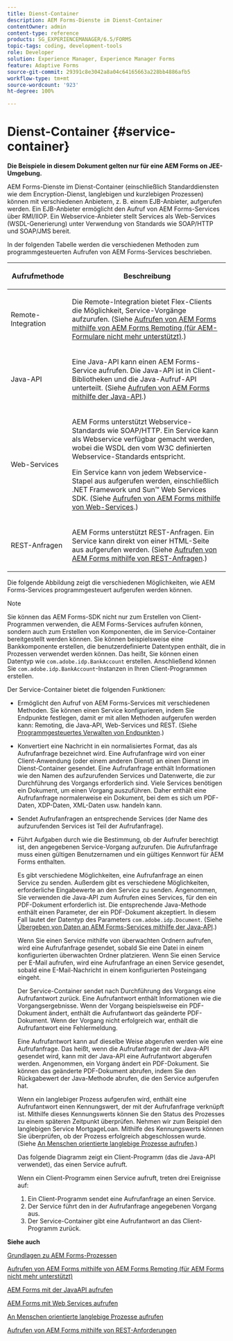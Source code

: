 ```yaml
---
title: Dienst-Container
description: AEM Forms-Dienste im Dienst-Container
contentOwner: admin
content-type: reference
products: SG_EXPERIENCEMANAGER/6.5/FORMS
topic-tags: coding, development-tools
role: Developer
solution: Experience Manager, Experience Manager Forms
feature: Adaptive Forms
source-git-commit: 29391c8e3042a8a04c64165663a228bb4886afb5
workflow-type: tm+mt
source-wordcount: '923'
ht-degree: 100%

---
```


# Dienst-Container {#service-container}

**Die Beispiele in diesem Dokument gelten nur für eine AEM Forms on JEE-Umgebung.**

AEM Forms-Dienste im Dienst-Container (einschließlich Standarddiensten wie dem Encryption-Dienst, langlebigen und kurzlebigen Prozessen) können mit verschiedenen Anbietern, z. B. einem EJB-Anbieter, aufgerufen werden. Ein EJB-Anbieter ermöglicht den Aufruf von AEM Forms-Services über RMI/IIOP. Ein Webservice-Anbieter stellt Services als Web-Services (WSDL-Generierung) unter Verwendung von Standards wie SOAP/HTTP und SOAP/JMS bereit.

In der folgenden Tabelle werden die verschiedenen Methoden zum programmgesteuerten Aufrufen von AEM Forms-Services beschrieben.

<table>
 <thead>
  <tr>
   <th><p>Aufrufmethode</p></th>
   <th><p>Beschreibung</p></th>
  </tr>
 </thead>
 <tbody>
  <tr>
   <td><p>Remote-Integration</p></td>
   <td><p>Die Remote-Integration bietet Flex-Clients die Möglichkeit, Service-Vorgänge aufzurufen. (Siehe <a href="/help/forms/developing/invoking-aem-forms-using-remoting.md#invoking-aem-forms-using-remoting">Aufrufen von AEM Forms mithilfe von AEM Forms Remoting (für AEM-Formulare nicht mehr unterstützt)</a>.)</p></td>
  </tr>
  <tr>
   <td><p>Java-API</p></td>
   <td><p>Eine Java-API kann einen AEM Forms-Service aufrufen. Die Java-API ist in Client-Bibliotheken und die Java-Aufruf-API unterteilt. (Siehe <a href="/help/forms/developing/invoking-aem-forms-using-java.md#invoking-aem-forms-using-the-java-api">Aufrufen von AEM Forms mithilfe der Java-API</a>.)</p></td>
  </tr>
  <tr>
   <td><p>Web-Services</p></td>
   <td><p>AEM Forms unterstützt Webservice-Standards wie SOAP/HTTP. Ein Service kann als Webservice verfügbar gemacht werden, wobei die WSDL den vom W3C definierten Webservice-Standards entspricht.</p><p>Ein Service kann von jedem Webservice-Stapel aus aufgerufen werden, einschließlich .NET Framework und Sun™ Web Services SDK. (Siehe <a href="/help/forms/developing/invoking-aem-forms-using-web.md#invoking-aem-forms-using-web-services">Aufrufen von AEM Forms mithilfe von Web-Services</a>.)</p></td>
  </tr>
  <tr>
   <td><p>REST-Anfragen</p></td>
   <td><p>AEM Forms unterstützt REST-Anfragen. Ein Service kann direkt von einer HTML-Seite aus aufgerufen werden. (Siehe <a href="/help/forms/developing/invoking-aem-forms-using-rest.md#invoking-aem-forms-using-rest-requests">Aufrufen von AEM Forms mithilfe von REST-Anfragen</a>.)</p></td>
  </tr>
 </tbody>
</table>

Die folgende Abbildung zeigt die verschiedenen Möglichkeiten, wie AEM Forms-Services programmgesteuert aufgerufen werden können.

>[!NOTE]
>
>Sie können das AEM Forms-SDK nicht nur zum Erstellen von Client-Programmen verwenden, die AEM Forms-Services aufrufen können, sondern auch zum Erstellen von Komponenten, die im Service-Container bereitgestellt werden können. Sie können beispielsweise eine Bankkomponente erstellen, die benutzerdefinierte Datentypen enthält, die in Prozessen verwendet werden können. Das heißt, Sie können einen Datentyp wie `com.adobe.idp.BankAccount` erstellen. Anschließend können Sie `com.adobe.idp.BankAccount`-Instanzen in Ihren Client-Programmen erstellen.

Der Service-Container bietet die folgenden Funktionen:

* Ermöglicht den Aufruf von AEM Forms-Services mit verschiedenen Methoden. Sie können einen Service konfigurieren, indem Sie Endpunkte festlegen, damit er mit allen Methoden aufgerufen werden kann: Remoting, die Java-API, Web-Services und REST. (Siehe [Programmgesteuertes Verwalten von Endpunkten](/help/forms/developing/programmatically-endpoints.md#programmatically-managing-endpoints).)
* Konvertiert eine Nachricht in ein normalisiertes Format, das als Aufrufanfrage bezeichnet wird. Eine Aufrufanfrage wird von einer Client-Anwendung (oder einem anderen Dienst) an einen Dienst im Dienst-Container gesendet. Eine Aufrufanfrage enthält Informationen wie den Namen des aufzurufenden Services und Datenwerte, die zur Durchführung des Vorgangs erforderlich sind. Viele Services benötigen ein Dokument, um einen Vorgang auszuführen. Daher enthält eine Aufrufanfrage normalerweise ein Dokument, bei dem es sich um PDF-Daten, XDP-Daten, XML-Daten usw. handeln kann.
* Sendet Aufrufanfragen an entsprechende Services (der Name des aufzurufenden Services ist Teil der Aufrufanfrage).
* Führt Aufgaben durch wie die Bestimmung, ob der Aufrufer berechtigt ist, den angegebenen Service-Vorgang aufzurufen. Die Aufrufanfrage muss einen gültigen Benutzernamen und ein gültiges Kennwort für AEM Forms enthalten.

  Es gibt verschiedene Möglichkeiten, eine Aufrufanfrage an einen Service zu senden. Außerdem gibt es verschiedene Möglichkeiten, erforderliche Eingabewerte an den Service zu senden. Angenommen, Sie verwenden die Java-API zum Aufrufen eines Services, für den ein PDF-Dokument erforderlich ist. Die entsprechende Java-Methode enthält einen Parameter, der ein PDF-Dokument akzeptiert. In diesem Fall lautet der Datentyp des Parameters `com.adobe.idp.Document`. (Siehe [Übergeben von Daten an AEM Forms-Services mithilfe der Java-API](/help/forms/developing/invoking-aem-forms-using-java.md#passing-data-to-aem-forms-services-using-the-java-api).)

  Wenn Sie einen Service mithilfe von überwachten Ordnern aufrufen, wird eine Aufrufanfrage gesendet, sobald Sie eine Datei in einem konfigurierten überwachten Ordner platzieren. Wenn Sie einen Service per E-Mail aufrufen, wird eine Aufrufanfrage an einen Service gesendet, sobald eine E-Mail-Nachricht in einem konfigurierten Posteingang eingeht.

  Der Service-Container sendet nach Durchführung des Vorgangs eine Aufrufantwort zurück. Eine Aufrufantwort enthält Informationen wie die Vorgangsergebnisse. Wenn der Vorgang beispielsweise ein PDF-Dokument ändert, enthält die Aufrufantwort das geänderte PDF-Dokument. Wenn der Vorgang nicht erfolgreich war, enthält die Aufrufantwort eine Fehlermeldung.

  Eine Aufrufantwort kann auf dieselbe Weise abgerufen werden wie eine Aufrufanfrage. Das heißt, wenn die Aufrufanfrage mit der Java-API gesendet wird, kann mit der Java-API eine Aufrufantwort abgerufen werden. Angenommen, ein Vorgang ändert ein PDF-Dokument. Sie können das geänderte PDF-Dokument abrufen, indem Sie den Rückgabewert der Java-Methode abrufen, die den Service aufgerufen hat.

  Wenn ein langlebiger Prozess aufgerufen wird, enthält eine Aufrufantwort einen Kennungswert, der mit der Aufrufanfrage verknüpft ist. Mithilfe dieses Kennungswerts können Sie den Status des Prozesses zu einem späteren Zeitpunkt überprüfen. Nehmen wir zum Beispiel den langlebigen Service MortgageLoan. Mithilfe des Kennungswerts können Sie überprüfen, ob der Prozess erfolgreich abgeschlossen wurde. (Siehe [An Menschen orientierte langlebige Prozesse aufrufen](/help/forms/developing/invoking-human-centric-long-lived.md#invoking-human-centric-long-lived-processes).)

  Das folgende Diagramm zeigt ein Client-Programm (das die Java-API verwendet), das einen Service aufruft.

  Wenn ein Client-Programm einen Service aufruft, treten drei Ereignisse auf:

   1. Ein Client-Programm sendet eine Aufrufanfrage an einen Service.
   1. Der Service führt den in der Aufrufanfrage angegebenen Vorgang aus.
   1. Der Service-Container gibt eine Aufrufantwort an das Client-Programm zurück.

**Siehe auch**

[Grundlagen zu AEM Forms-Prozessen](/help/forms/developing/aem-forms-processes.md#understanding-aem-forms-processes)

[Aufrufen von AEM Forms mithilfe von AEM Forms Remoting (für AEM Forms nicht mehr unterstützt)](/help/forms/developing/invoking-aem-forms-using-remoting.md#invoking-aem-forms-using-remoting)

[AEM Forms mit der JavaAPI aufrufen](/help/forms/developing/invoking-aem-forms-using-java.md#invoking-aem-forms-using-the-java-api)

[AEM Forms mit Web Services aufrufen](/help/forms/developing/invoking-aem-forms-using-web.md#invoking-aem-forms-using-web-services)

[An Menschen orientierte langlebige Prozesse aufrufen](/help/forms/developing/invoking-human-centric-long-lived.md#invoking-human-centric-long-lived-processes)

[Aufrufen von AEM Forms mithilfe von REST-Anforderungen](/help/forms/developing/invoking-aem-forms-using-rest.md#invoking-aem-forms-using-rest-requests)
